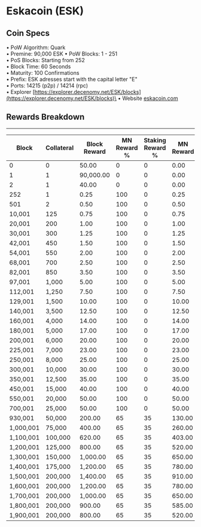 # Eskacoin (ESK)

## Coin Specs

• PoW Algorithm: Quark\
• Premine: 90,000 ESK • PoW Blocks: 1 - 251\
• PoS Blocks: Starting from 252\
• Block Time: 60 Seconds\
• Maturity: 100 Confirmations\
• Prefix: ESK adresses start with the capital letter "E"\
• Ports: 14215 (p2p) / 14214 (rpc)\
• Explorer [https://explorer.decenomy.net/ESK/blocks](https://explorer.decenomy.net/ESK/blocks)\
• Website [eskacoin.com](https://eskacoin.com)

## Rewards Breakdown

***

| Block     | Collateral | Block Reward | MN Reward % | Staking Reward % | MN Reward | Staker Reward |
| --------- | ---------- | ------------ | ----------- | ---------------- | --------- | ------------- |
| 0         | 0          | 50.00        | 0           | 0                | 0.00      | 0.00          |
| 1         | 1          | 90,000.00    | 0           | 0                | 0.00      | 0.00          |
| 2         | 1          | 40.00        | 0           | 0                | 0.00      | 0.00          |
| 252       | 1          | 0.25         | 100         | 0                | 0.25      | 0.00          |
| 501       | 2          | 0.50         | 100         | 0                | 0.50      | 0.00          |
| 10,001    | 125        | 0.75         | 100         | 0                | 0.75      | 0.00          |
| 20,001    | 200        | 1.00         | 100         | 0                | 1.00      | 0.00          |
| 30,001    | 300        | 1.25         | 100         | 0                | 1.25      | 0.00          |
| 42,001    | 450        | 1.50         | 100         | 0                | 1.50      | 0.00          |
| 54,001    | 550        | 2.00         | 100         | 0                | 2.00      | 0.00          |
| 68,001    | 700        | 2.50         | 100         | 0                | 2.50      | 0.00          |
| 82,001    | 850        | 3.50         | 100         | 0                | 3.50      | 0.00          |
| 97,001    | 1,000      | 5.00         | 100         | 0                | 5.00      | 0.00          |
| 112,001   | 1,250      | 7.50         | 100         | 0                | 7.50      | 0.00          |
| 129,001   | 1,500      | 10.00        | 100         | 0                | 10.00     | 0.00          |
| 140,001   | 3,500      | 12.50        | 100         | 0                | 12.50     | 0.00          |
| 160,001   | 4,000      | 14.00        | 100         | 0                | 14.00     | 0.00          |
| 180,001   | 5,000      | 17.00        | 100         | 0                | 17.00     | 0.00          |
| 200,001   | 6,000      | 20.00        | 100         | 0                | 20.00     | 0.00          |
| 225,001   | 7,000      | 23.00        | 100         | 0                | 23.00     | 0.00          |
| 250,001   | 8,000      | 25.00        | 100         | 0                | 25.00     | 0.00          |
| 300,001   | 10,000     | 30.00        | 100         | 0                | 30.00     | 0.00          |
| 350,001   | 12,500     | 35.00        | 100         | 0                | 35.00     | 0.00          |
| 450,001   | 15,000     | 40.00        | 100         | 0                | 40.00     | 0.00          |
| 550,001   | 20,000     | 50.00        | 100         | 0                | 50.00     | 0.00          |
| 700,001   | 25,000     | 50.00        | 100         | 0                | 50.00     | 0.00          |
| 930,001   | 50,000     | 200.00       | 65          | 35               | 130.00    | 70.00         |
| 1,000,001 | 75,000     | 400.00       | 65          | 35               | 260.00    | 140.00        |
| 1,100,001 | 100,000    | 620.00       | 65          | 35               | 403.00    | 217.00        |
| 1,200,001 | 125,000    | 800.00       | 65          | 35               | 520.00    | 280.00        |
| 1,300,001 | 150,000    | 1,000.00     | 65          | 35               | 650.00    | 350.00        |
| 1,400,001 | 175,000    | 1,200.00     | 65          | 35               | 780.00    | 420.00        |
| 1,500,001 | 200,000    | 1,400.00     | 65          | 35               | 910.00    | 490.00        |
| 1,600,001 | 200,000    | 1,200.00     | 65          | 35               | 780.00    | 420.00        |
| 1,700,001 | 200,000    | 1,000.00     | 65          | 35               | 650.00    | 350.00        |
| 1,800,001 | 200,000    | 900.00       | 65          | 35               | 585.00    | 315.00        |
| 1,900,001 | 200,000    | 800.00       | 65          | 35               | 520.00    | 280.00        |
